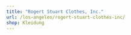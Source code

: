 ```yaml
---
title: "Rogert Stuart Clothes, Inc."
url: /los-angeles/rogert-stuart-clothes-inc/
shop: Kleidung
---
```

